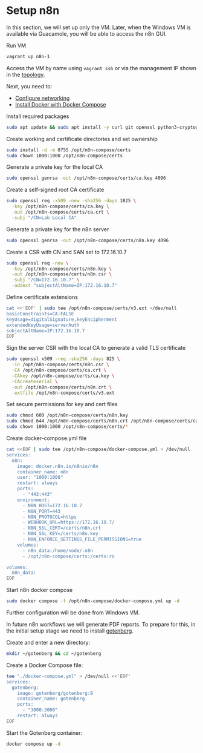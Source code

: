 # Setup n8n

In this section, we will set up only the VM. Later, when the Windows VM is available via Guacamole, you will be able to access the n8n GUI.

Run VM

```bash
vagrant up n8n-1
```

Access the VM by name using `vagrant ssh` or via the management IP shown in the [topology](/resources/images/vagrant-lab-virtual-topology.svg).

Next, you need to:

* [Configure networking](/resources/docs/setup-networking.md)
* [Install Docker with Docker Compose](/resources/docs/install-docker-compose.md)

Install required packages

```bash
sudo apt update && sudo apt install -y curl git openssl python3-cryptography
```

Create working and certificate directories and set ownership

```bash
sudo install -d -m 0755 /opt/n8n-compose/certs
sudo chown 1000:1000 /opt/n8n-compose/certs
```

Generate a private key for the local CA

```bash
sudo openssl genrsa -out /opt/n8n-compose/certs/ca.key 4096
```

Create a self-signed root CA certificate

```bash
sudo openssl req -x509 -new -sha256 -days 1825 \
  -key /opt/n8n-compose/certs/ca.key \
  -out /opt/n8n-compose/certs/ca.crt \
  -subj "/CN=Lab Local CA"
```

Generate a private key for the n8n server

```bash
sudo openssl genrsa -out /opt/n8n-compose/certs/n8n.key 4096
```

Create a CSR with CN and SAN set to 172.16.10.7

```bash
sudo openssl req -new \
  -key /opt/n8n-compose/certs/n8n.key \
  -out /opt/n8n-compose/certs/n8n.csr \
  -subj "/CN=172.16.10.7" \
  -addext "subjectAltName=IP:172.16.10.7"
```

Define certificate extensions

```bash
cat <<'EOF' | sudo tee /opt/n8n-compose/certs/v3.ext >/dev/null
basicConstraints=CA:FALSE
keyUsage=digitalSignature,keyEncipherment
extendedKeyUsage=serverAuth
subjectAltName=IP:172.16.10.7
EOF
```

Sign the server CSR with the local CA to generate a valid TLS certificate

```bash
sudo openssl x509 -req -sha256 -days 825 \
  -in /opt/n8n-compose/certs/n8n.csr \
  -CA /opt/n8n-compose/certs/ca.crt \
  -CAkey /opt/n8n-compose/certs/ca.key \
  -CAcreateserial \
  -out /opt/n8n-compose/certs/n8n.crt \
  -extfile /opt/n8n-compose/certs/v3.ext
```

Set secure permissions for key and cert files

```bash
sudo chmod 600 /opt/n8n-compose/certs/n8n.key
sudo chmod 644 /opt/n8n-compose/certs/n8n.crt /opt/n8n-compose/certs/ca.crt
sudo chown 1000:1000 /opt/n8n-compose/certs/*
```

Create docker-compose.yml file

```bash
cat <<EOF | sudo tee /opt/n8n-compose/docker-compose.yml > /dev/null
services:
  n8n:
    image: docker.n8n.io/n8nio/n8n
    container_name: n8n
    user: "1000:1000"
    restart: always
    ports:
      - "443:443"
    environment:
      - N8N_HOST=172.16.10.7
      - N8N_PORT=443
      - N8N_PROTOCOL=https
      - WEBHOOK_URL=https://172.16.10.7/
      - N8N_SSL_CERT=/certs/n8n.crt
      - N8N_SSL_KEY=/certs/n8n.key
      - N8N_ENFORCE_SETTINGS_FILE_PERMISSIONS=true
    volumes:
      - n8n_data:/home/node/.n8n
      - /opt/n8n-compose/certs:/certs:ro

volumes:
  n8n_data:
EOF
```

Start n8n docker compose 

```bash
sudo docker compose -f /opt/n8n-compose/docker-compose.yml up -d
```

Further configuration will be done from Windows VM.

In future n8n workflows we will generate PDF reports. To prepare for this, in the initial setup stage we need to install [gotenberg](https://gotenberg.dev/).

Create and enter a new directory:

```bash
mkdir ~/gotenberg && cd ~/gotenberg
```

Create a Docker Compose file:

```bash
tee "./docker-compose.yml" > /dev/null <<'EOF'
services:
  gotenberg:
    image: gotenberg/gotenberg:8
    container_name: gotenberg
    ports:
      - "3000:3000"
    restart: always
EOF
```

Start the Gotenberg container:

```bash
docker compose up -d
```

